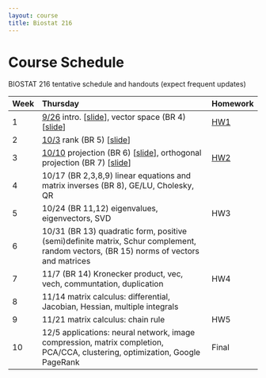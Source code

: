 ```yaml
---
layout: course
title: Biostat 216
---
```


# Course Schedule

BIOSTAT 216 tentative schedule and handouts (expect frequent updates)

| Week | Thursday | Homework |
|:-----------|:------------|:------------|
| 1 | [9/26](https://ucla-biostat216-2019fall.github.io/biostat216fall2019/2019/09/26/week1.html) intro. \[[slide](./slides/01-intro/01-intro.html)\], vector space (BR 4) \[[slide](./slides/02-vecsp/02-vecsp.html)\] | [HW1](./hw/hw1/hw1.html) |  
| 2 | [10/3](https://ucla-biostat216-2019fall.github.io/biostat216fall2019/2019/10/03/week2.html) rank (BR 5) \[[slide](./slides/03-rank/03-rank.html)\] |   |  
| 3 | [10/10](https://ucla-biostat216-2019fall.github.io/biostat216fall2019/2019/10/03/week2.html) projection (BR 6) \[[slide](./slides/04-proj/04-proj.html)\], orthogonal projection (BR 7) \[[slide](./slides/05-orthproj/05-orthproj.html)\] | [HW2](./hw/hw2/hw2.html) |  
| 4 | 10/17 (BR 2,3,8,9) linear equations and matrix inverses (BR 8), GE/LU, Cholesky, QR | |  
| 5 | 10/24 (BR 11,12) eigenvalues, eigenvectors, SVD | HW3 |  
| 6 | 10/31 (BR 13) quadratic form, positive (semi)definite matrix, Schur complement, random vectors, (BR 15) norms of vectors and matrices | |   
| 7 | 11/7 (BR 14) Kronecker product, vec, vech, communtation, duplication | HW4 |  
| 8 | 11/14 matrix calculus: differential, Jacobian, Hessian, multiple integrals | |   
| 9 | 11/21 matrix calculus: chain rule | HW5 |   
| 10 | 12/5 applications: neural network, image compression, matrix completion, PCA/CCA, clustering, optimization, Google PageRank | Final |   
